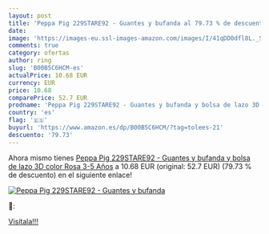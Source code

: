 ```yaml
---
layout: post
title: 'Peppa Pig 229STARE92 - Guantes y bufanda al 79.73 % de descuento'
date: 
image: 'https://images-eu.ssl-images-amazon.com/images/I/41qDD0dfl8L._SL200_.jpg'
comments: true
category: ofertas
author: ring
slug: 'B00B5C6HCM-es'
actualPrice: 10.68 EUR
currency: EUR
price: 10.68
comparePrice: 52.7 EUR
prodname: 'Peppa Pig 229STARE92 - Guantes y bufanda y bolsa de lazo 3D  color Rosa  3-5 Años'
country: 'es'
flag: '🇪🇸'
buyurl: 'https://www.amazon.es/dp/B00B5C6HCM/?tag=tolees-21'
descuento: '79.73'
---
```


Ahora mismo tienes [Peppa Pig 229STARE92 - Guantes y bufanda y bolsa de lazo 3D  color Rosa  3-5 Años](https://www.amazon.es/dp/B00B5C6HCM/?tag=tolees-21) a 10.68 EUR (original: 52.7 EUR) (79.73 %  de descuento) en el siguiente enlace!

[![Peppa Pig 229STARE92 - Guantes y bufanda](https://images-eu.ssl-images-amazon.com/images/I/41qDD0dfl8L._SL200_.jpg)](https://www.amazon.es/dp/B00B5C6HCM/?tag=tolees-21)

🔎:


[Visítala!!!](https://www.amazon.es/dp/B00B5C6HCM/?tag=tolees-21)
